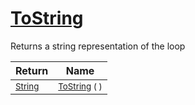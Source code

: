 # [ToString](./Loop-100663344.md)

Returns a string representation of the loop

| Return | Name | 
| --- | --- | 
| <sub>[String](https://docs.microsoft.com/en-us/dotnet/api/System.String)</sub>| <sub>[ToString](./Loop-100663344.md) (  )</sub>| <br>


